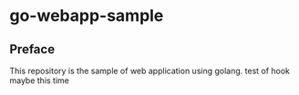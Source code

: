 # go-webapp-sample



## Preface
This repository is the sample of web application using golang.
test of hook
maybe this time
